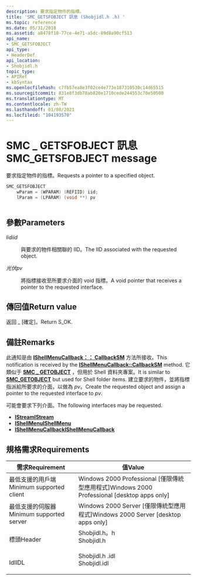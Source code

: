 ```yaml
---
description: 要求指定物件的指標。
title: 'SMC_GETSFOBJECT 訊息 (Shobjidl.h .h) '
ms.topic: reference
ms.date: 05/31/2018
ms.assetid: a8478f10-77ce-4e71-a5dc-89d8a90cf513
api_name:
- SMC_GETSFOBJECT
api_type:
- HeaderDef
api_location:
- Shobjidl.h
topic_type:
- APIRef
- kbSyntax
ms.openlocfilehash: c7fb57ea8e3f02ce4e773e187310530c14d65515
ms.sourcegitcommit: 831e8f3db78ab820e1710cede244553c70e50500
ms.translationtype: MT
ms.contentlocale: zh-TW
ms.lasthandoff: 01/08/2021
ms.locfileid: "104193570"
---
```

# <a name="smc_getsfobject-message"></a><span data-ttu-id="4b0c9-103">SMC \_ GETSFOBJECT 訊息</span><span class="sxs-lookup"><span data-stu-id="4b0c9-103">SMC\_GETSFOBJECT message</span></span>

<span data-ttu-id="4b0c9-104">要求指定物件的指標。</span><span class="sxs-lookup"><span data-stu-id="4b0c9-104">Requests a pointer to a specified object.</span></span>


```C++
SMC_GETSFOBJECT 
    wParam = (WPARAM) (REFIID) iid;
    lParam = (LPARAM) (void **) pv
            
```



## <a name="parameters"></a><span data-ttu-id="4b0c9-105">參數</span><span class="sxs-lookup"><span data-stu-id="4b0c9-105">Parameters</span></span>

<dl> <dt>

<span data-ttu-id="4b0c9-106">*Iid*</span><span class="sxs-lookup"><span data-stu-id="4b0c9-106">*iid*</span></span> 
</dt> <dd>

<span data-ttu-id="4b0c9-107">與要求的物件相關聯的 IID。</span><span class="sxs-lookup"><span data-stu-id="4b0c9-107">The IID associated with the requested object.</span></span>

</dd> <dt>

<span data-ttu-id="4b0c9-108">*光伏*</span><span class="sxs-lookup"><span data-stu-id="4b0c9-108">*pv*</span></span> 
</dt> <dd>

<span data-ttu-id="4b0c9-109">將指標接收至所要求介面的 void 指標。</span><span class="sxs-lookup"><span data-stu-id="4b0c9-109">A void pointer that receives a pointer to the requested interface.</span></span>

</dd> </dl>

## <a name="return-value"></a><span data-ttu-id="4b0c9-110">傳回值</span><span class="sxs-lookup"><span data-stu-id="4b0c9-110">Return value</span></span>

<span data-ttu-id="4b0c9-111">返回 \_ [確定]。</span><span class="sxs-lookup"><span data-stu-id="4b0c9-111">Return S\_OK.</span></span>

## <a name="remarks"></a><span data-ttu-id="4b0c9-112">備註</span><span class="sxs-lookup"><span data-stu-id="4b0c9-112">Remarks</span></span>

<span data-ttu-id="4b0c9-113">此通知是由 [**IShellMenuCallback：： CallbackSM**](/windows/desktop/api/shobjidl_core/nf-shobjidl_core-ishellmenucallback-callbacksm) 方法所接收。</span><span class="sxs-lookup"><span data-stu-id="4b0c9-113">This notification is received by the [**IShellMenuCallback::CallbackSM**](/windows/desktop/api/shobjidl_core/nf-shobjidl_core-ishellmenucallback-callbacksm) method.</span></span> <span data-ttu-id="4b0c9-114">它類似于 [**SMC \_ GETOBJECT**](smc-getobject.md) ，但用於 Shell 資料夾專案。</span><span class="sxs-lookup"><span data-stu-id="4b0c9-114">It is similar to [**SMC\_GETOBJECT**](smc-getobject.md) but used for Shell folder items.</span></span> <span data-ttu-id="4b0c9-115">建立要求的物件，並將指標指派給所要求的介面，以做為 *pv*。</span><span class="sxs-lookup"><span data-stu-id="4b0c9-115">Create the requested object and assign a pointer to the requested interface to *pv*.</span></span>

<span data-ttu-id="4b0c9-116">可能會要求下列介面。</span><span class="sxs-lookup"><span data-stu-id="4b0c9-116">The following interfaces may be requested.</span></span>

-   [<span data-ttu-id="4b0c9-117">**IStream**</span><span class="sxs-lookup"><span data-stu-id="4b0c9-117">**IStream**</span></span>](/windows/win32/api/objidl/nn-objidl-istream)
-   [<span data-ttu-id="4b0c9-118">**IShellMenu**</span><span class="sxs-lookup"><span data-stu-id="4b0c9-118">**IShellMenu**</span></span>](/windows/desktop/api/shobjidl_core/nn-shobjidl_core-ishellmenu)
-   [<span data-ttu-id="4b0c9-119">**IShellMenuCallback**</span><span class="sxs-lookup"><span data-stu-id="4b0c9-119">**IShellMenuCallback**</span></span>](/windows/desktop/api/shobjidl_core/nn-shobjidl_core-ishellmenucallback)

## <a name="requirements"></a><span data-ttu-id="4b0c9-120">規格需求</span><span class="sxs-lookup"><span data-stu-id="4b0c9-120">Requirements</span></span>



| <span data-ttu-id="4b0c9-121">需求</span><span class="sxs-lookup"><span data-stu-id="4b0c9-121">Requirement</span></span> | <span data-ttu-id="4b0c9-122">值</span><span class="sxs-lookup"><span data-stu-id="4b0c9-122">Value</span></span> |
|-------------------------------------|-----------------------------------------------------------------------------------------|
| <span data-ttu-id="4b0c9-123">最低支援的用戶端</span><span class="sxs-lookup"><span data-stu-id="4b0c9-123">Minimum supported client</span></span><br/> | <span data-ttu-id="4b0c9-124">Windows 2000 Professional \[僅限傳統型應用程式\]</span><span class="sxs-lookup"><span data-stu-id="4b0c9-124">Windows 2000 Professional \[desktop apps only\]</span></span><br/>                              |
| <span data-ttu-id="4b0c9-125">最低支援的伺服器</span><span class="sxs-lookup"><span data-stu-id="4b0c9-125">Minimum supported server</span></span><br/> | <span data-ttu-id="4b0c9-126">Windows 2000 Server \[僅限傳統型應用程式\]</span><span class="sxs-lookup"><span data-stu-id="4b0c9-126">Windows 2000 Server \[desktop apps only\]</span></span><br/>                                    |
| <span data-ttu-id="4b0c9-127">標頭</span><span class="sxs-lookup"><span data-stu-id="4b0c9-127">Header</span></span><br/>                   | <dl> <span data-ttu-id="4b0c9-128"><dt>Shobjidl.h。h</dt></span><span class="sxs-lookup"><span data-stu-id="4b0c9-128"><dt>Shobjidl.h</dt></span></span> </dl>   |
| <span data-ttu-id="4b0c9-129">Idl</span><span class="sxs-lookup"><span data-stu-id="4b0c9-129">IDL</span></span><br/>                      | <dl> <span data-ttu-id="4b0c9-130"><dt>Shobjidl.h .idl</dt></span><span class="sxs-lookup"><span data-stu-id="4b0c9-130"><dt>Shobjidl.idl</dt></span></span> </dl> |



 

 
